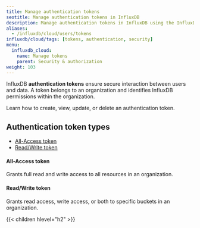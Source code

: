 ```yaml
---
title: Manage authentication tokens
seotitle: Manage authentication tokens in InfluxDB
description: Manage authentication tokens in InfluxDB using the InfluxDB UI or the influx CLI.
aliases:
  - /influxdb/cloud/users/tokens
influxdb/cloud/tags: [tokens, authentication, security]
menu:
  influxdb_cloud:
    name: Manage tokens
    parent: Security & authorization
weight: 103
---
```


InfluxDB **authentication tokens** ensure secure interaction between users and data.
A token belongs to an organization and identifies InfluxDB permissions within the organization.

Learn how to create, view, update, or delete an authentication token.

## Authentication token types

- [All-Access token](#all-access-token)
- [Read/Write token](#readwrite-token)

#### All-Access token
Grants full read and write access to all resources in an organization.

#### Read/Write token
Grants read access, write access, or both to specific buckets in an organization.

{{< children hlevel="h2" >}}
